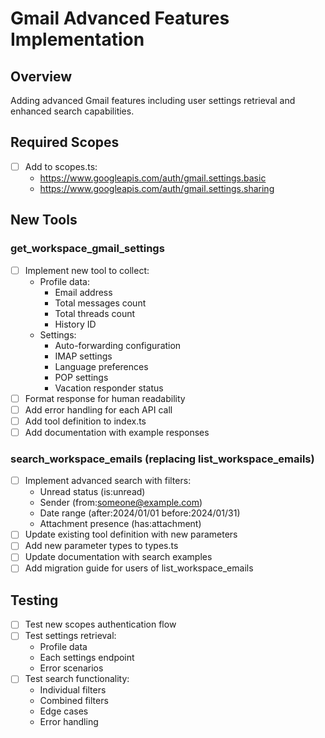 # Gmail Advanced Features Implementation

## Overview
Adding advanced Gmail features including user settings retrieval and enhanced search capabilities.

## Required Scopes
- [ ] Add to scopes.ts:
  - https://www.googleapis.com/auth/gmail.settings.basic
  - https://www.googleapis.com/auth/gmail.settings.sharing

## New Tools

### get_workspace_gmail_settings
- [ ] Implement new tool to collect:
  - Profile data:
    - Email address
    - Total messages count
    - Total threads count
    - History ID
  - Settings:
    - Auto-forwarding configuration
    - IMAP settings
    - Language preferences
    - POP settings
    - Vacation responder status
- [ ] Format response for human readability
- [ ] Add error handling for each API call
- [ ] Add tool definition to index.ts
- [ ] Add documentation with example responses

### search_workspace_emails (replacing list_workspace_emails)
- [ ] Implement advanced search with filters:
  - Unread status (is:unread)
  - Sender (from:someone@example.com)
  - Date range (after:2024/01/01 before:2024/01/31)
  - Attachment presence (has:attachment)
- [ ] Update existing tool definition with new parameters
- [ ] Add new parameter types to types.ts
- [ ] Update documentation with search examples
- [ ] Add migration guide for users of list_workspace_emails

## Testing
- [ ] Test new scopes authentication flow
- [ ] Test settings retrieval:
  - Profile data
  - Each settings endpoint
  - Error scenarios
- [ ] Test search functionality:
  - Individual filters
  - Combined filters
  - Edge cases
  - Error handling
